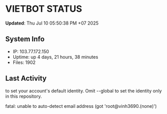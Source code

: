 # VIETBOT STATUS
**Updated**: Thu Jul 10 05:50:38 PM +07 2025

## System Info
- IP: 103.77.172.150
- Uptime: up 4 days, 21 hours, 38 minutes
- Files: 1902

## Last Activity

to set your account's default identity.
Omit --global to set the identity only in this repository.

fatal: unable to auto-detect email address (got 'root@vinh3690.(none)')
